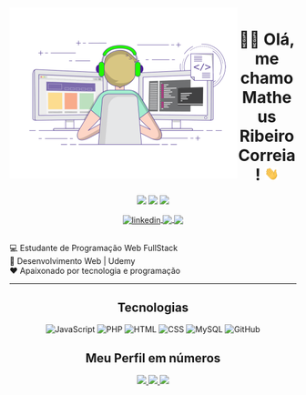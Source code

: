 <div align="center">
  <img align="left" width="400" height="300" src="./images/coding.gif" />
</div>

<h1 align="center"> 👨‍💻 Olá, me chamo Matheus Ribeiro Correia! <img src="./images/Hi.gif" width="25"></h1>

<div align="center">
  
[![](https://img.shields.io/badge/OS-Windows-informational?style=flat&logo=windows&logoColor=white&color=AC4142)](https://www.microsoft.com/pt-br/windows/windows-11)
[![](https://img.shields.io/badge/Code-JavaScript-informational?style=flat&logo=javascript&logoColor=white&color=AC4142)](https://developer.mozilla.org/it/docs/Web/JavaScript)
[![](https://img.shields.io/badge/Editor-VSCode-informational?style=flat&logo=visual-studio-code&logoColor=white&color=AC4142)](https://code.visualstudio.com/)

</div>

<div align="center">
  <a href="https://www.linkedin.com/in/omatheusribeiro1337/" target="_blank">
    <img align="center" alt="linkedin" width="30" src="https://cdn-icons-png.flaticon.com/512/145/145807.png"
      style="max-width:100%;">
  </a>
  <span> </span>
  <a href="https://www.instagram.com/omatheus.ribeiro/" target="_blank">
    <img align="center" src="https://cdn-icons-png.flaticon.com/512/2111/2111463.png" width='30'
      style="max-width:100%;" />
  </a>
  <span> </span>
  <a href="https://api.whatsapp.com/send?phone=5562999244238" target="_blank">
    <img align="center" src="https://cdn-icons-png.flaticon.com/512/3670/3670051.png" width='30'
      style="max-width:100%;" />
  </a>
</div>

<br />

💻 Estudante de Programação Web FullStack <br />
🚀 Desenvolvimento Web | Udemy <br />
♥  Apaixonado por tecnologia e programação <br />

<hr>

<h2 align="center"> Tecnologias </h1>
 <p align="center">
        <img src="https://img.shields.io/badge/JavaScript-000000?style=for-the-badge&logo=javascript" alt="JavaScript"
      title="JavaScript">
      <img src="https://img.shields.io/badge/Php-000000?style=for-the-badge&logo=php" alt="PHP"
      title="PHP">
    <img src="https://img.shields.io/badge/HTML-000000?style=for-the-badge&logo=HTML5" alt="HTML" title="HTML">
    <img src="https://img.shields.io/badge/CSS-000000?style=for-the-badge&logo=CSS3&logoColor=1572B6" alt="CSS"
      title="CSS">    
    <img src="https://img.shields.io/badge/MySQL-000000?style=for-the-badge&logo=mysql" alt="MySQL" title="MySQL">
    <img src="https://img.shields.io/badge/GitHub-000000?style=for-the-badge&logo=github" alt="GitHub" title="GitHub">
  </p>

   <h2 align="center"> Meu Perfil em números </h2>

   <div align="center">
      <a href="https://github.com/ybadnews">
        <img height="150em"
          src="https://github-readme-stats.vercel.app/api?username=ybadnews&hide_border=true&show_icons=true&theme=midnight-purple&include_all_commits=true&count_private=true" />
        <img height="150em"
          src="https://github-readme-streak-stats.herokuapp.com/?user=ybadnews&hide_border=true&theme=midnight-purple&show_icons=true" />
        <img height="150em"
          src="https://github-readme-stats.vercel.app/api/top-langs/?username=ybadnews&layout=compact&count_private=true&hide_border=true&theme=midnight-purple&show_icons=true">
      </a>
    </div>
</div>
